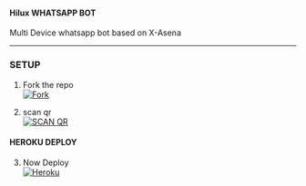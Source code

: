 #### Hilux WHATSAPP BOT
 Multi Device whatsapp bot based on X-Asena
***

### SETUP 

1. Fork the repo
    <br>
<a href='https://github.com/S-U-P-E-R-I-O-R/Hilux-wa-Bot/fork' target="_blank"><img alt='Fork' src='https://img.shields.io/badge/ForkREPO-100000?style=for-the-badge&logo=scan&logoColor=white&labelColor=black&color=black'/></a>


2. scan qr
    <br>
<a href='https://viper-x0.onrender.com/' target="_blank"><img alt='SCAN QR ' src='https://img.shields.io/badge/Scan_qr-100000?style=for-the-badge&logo=scan&logoColor=white&labelColor=black&color=black'/></a>
  
#### HEROKU DEPLOY

3. Now Deploy
    <br>
<a href='https://heroku.com/deploy?template=https://github.com/S-U-P-E-R-I-O-R/Hilux-wa-Bot' target="_blank"><img alt='Heroku' src='https://img.shields.io/badge/-Deploy-black?style=for-the-badge&logo=heroku&logoColor=white'/></a>


